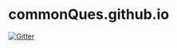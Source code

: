 # commonQues.github.io

[![Gitter](https://badges.gitter.im/commonQues-github-io/community.svg)](https://gitter.im/commonQues-github-io/community?utm_source=badge&utm_medium=badge&utm_campaign=pr-badge&utm_content=badge)